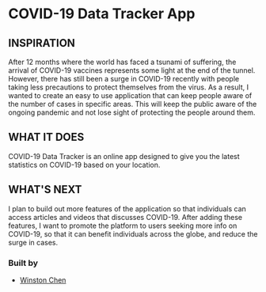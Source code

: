 # COVID-19 Data Tracker App 

## INSPIRATION

After 12 months where the world has faced a tsunami of suffering, the arrival of COVID-19 vaccines represents some light at the end of the tunnel. However, there has still been a surge in COVID-19 recently with people taking less precautions to protect themselves from the virus. As a result, I wanted to create an easy to use application that can keep people aware of the number of cases in specific areas. This will keep the public aware of the ongoing pandemic and not lose sight of protecting the people around them.

## WHAT IT DOES

COVID-19 Data Tracker is an online app designed to give you the latest statistics on COVID-19 based on your location.

## WHAT'S NEXT

I plan to build out more features of the application so that individuals can access articles and videos that discusses COVID-19. After adding these features, I want to promote the platform to users seeking more info on COVID-19, so that it can benefit individuals across the globe, and reduce the surge in cases. 

### Built by 
* [Winston Chen](https://www.linkedin.com/in/winston-c/)
